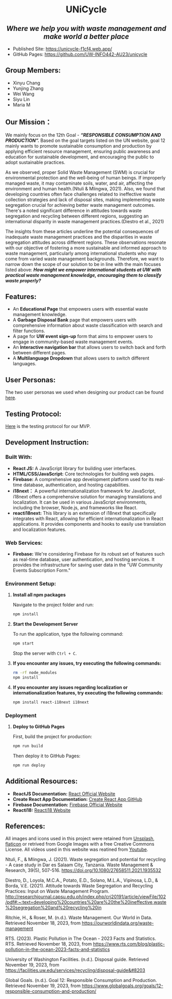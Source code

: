 <h1 align="center"> UNiCycle </h1>
<h2 align="center"><em> Where we help you with waste management and make world a better place</em></h2>

- Published Site: 
https://unicycle-f1cf4.web.app/
- GitHub Pages: https://github.com/UW-INFO442-AU23/unicycle


## Group Members:
- Xinyu Chang
- Yunjing Zhang
- Wei Wang
- Siyu Lin
- Maria M


## Our Mission：

We mainly focus on the 12th Goal - **_“RESPONSIBLE CONSUMPTION AND PRODUCTION”._** Based on the goal targets listed on the UN website, goal 12 mainly wants to promote sustainable consumption and production by applying efficient resource management, ensuring public awareness and education for sustainable development, and encouraging the public to adopt sustainable practices.  

As we observed, proper Solid Waste Management (SWM) is crucial for environmental protection and the well-being of human beings. If improperly managed waste, it may contaminate soils, water, and air, affecting the environment and human health.(Ntuli & Mlingwa, 2021). Also, we found that developing countries often face challenges related to ineffective waste collection strategies and lack of disposal sites, making implementing waste segregation crucial for achieving better waste management outcomes. There's a noted significant difference in attitudes towards waste segregation and recycling between different regions, suggesting an international disparity in waste management practices.(Diestro et al., 2021)

The insights from these articles underline the potential consequences of inadequate waste management practices and the disparities in waste segregation attitudes across different regions. These observations resonate with our objective of fostering a more sustainable and informed approach to waste management, particularly among international students who may come from varied waste management backgrounds. Therefore, we want to narrow down the scope of our solution to be in line with the main focuses listed above: **_How might we empower international students at UW with practical waste management knowledge, encouraging them to classify waste properly?_**


## Features:
- An **Educational Page** that empowers users with essential waste management knowledge.
- A **Garbage Disposal Bank** page that empowers users with comprehensive information about waste classification with search and filter functions.
- A page for **UW event sign-up** form that aims to empower users to engage in community-based waste management events.
- An **Interactive navigation bar** that allows users to switch back and forth between different pages.
- A **Multilanguage Dropdown** that allows users to switch different languages.


## User Personas: 
The two user personas we used when designing our product can be found [here](https://github.com/UW-INFO442-AU23/unicycle/blob/main/Personas%20%26%20Testing%20Protocol/INFO%20442_User%20Persona.pdf).



## Testing Protocol:
[Here](https://github.com/UW-INFO442-AU23/unicycle/blob/main/Personas%20%26%20Testing%20Protocol/Testing_protocol.md) is the testing protocol for our MVP. 


## Development Instruction:

### Built With:

- **React JS:** A JavaScript library for building user interfaces.
- **HTML/CSS/JavaScript:** Core technologies for building web pages.
- **Firebase:** A comprehensive app development platform used for its real-time database, authentication, and hosting capabilities.
- **i18next：** A powerful internationalization framework for JavaScript, i18next offers a comprehensive solution for managing translations and localization. It can be used in various JavaScript environments, including the browser, Node.js, and frameworks like React.
- **reacti18next:** This library is an extension of i18next that specifically integrates with React, allowing for efficient internationalization in React applications. It provides components and hooks to easily use translation and localization features.

### Web Services:

- **Firebase:** We're considering Firebase for its robust set of features such as real-time database, user authentication, and hosting services. It provides the infrastructure for saving user data in the "UW Community Events Subscription Form."

### Environment Setup:

1. **Install all npm packages**

    Navigate to the project folder and run:

    ```bash
    npm install
    ```

2. **Start the Development Server**

    To run the application, type the following command:

    ```bash
    npm start
    ```

    Stop the server with `Ctrl + C`.

3. **If you encounter any issues, try executing the following commands:**
    
    ```bash
    rm -rf node_modules
    npm install
    ```

4. **If you encounter any issues regarding localization or internationalization features, try executing the following commands:**

    ```bash
    npm install react-i18next i18next
    ```


### Deployment

1. **Deploy to GitHub Pages**

    First, build the project for production:

    ```bash
    npm run build
    ```

    Then deploy it to GitHub Pages:

    ```bash
    npm run deploy
    ```


## Additional Resources:

- **ReactJS Documentation:** [React Official Website](https://reactjs.org/)
- **Create React App Documentation:** [Create React App GitHub](https://github.com/facebook/create-react-app)
- **Firebase Documentation:** [Firebase Official Website](https://firebase.google.com/)
- **Reacti18:** [Reacti18 Website](https://react.i18next.com/)


## References:

All images and icons used in this project were retained from [Unsplash](https://unsplash.com), [flaticon](https://www.flaticon.com/) or retrived from Google Images with a free Creative Commons License. All videos used in this website was reatined from [Youtube](https://www.youtube.com/).

Ntuli, F., & Mlingwa, J. (2021). Waste segregation and potential for recycling - A case study in Dar es Salaam City, Tanzania. Waste Management & Research, 39(5), 507-516. https://doi.org/10.1080/27658511.2021.1935532

Diestro, D., Loyola, M.C.A., Potato, E.D., Solano, M.L.A., Vipinosa, L.D., & Borda, V.E. (2021). Attitude towards Waste Segregation and Recycling Practices: Input on Waste Management Program. http://researchjournal.capsu.edu.ph/index.php/crj20191/article/viewFile/102/pdf#:~:text=developing%20countries%20are%20the%20ineffective,waste%20segregation%20and%20recycling%20in

Ritchie, H., & Roser, M. (n.d.). Waste Management. Our World in Data. Retrieved November 18, 2023, from https://ourworldindata.org/waste-management

RTS. (2023). Plastic Pollution in The Ocean - 2023 Facts and Statistics. RTS. Retrieved November 18, 2023, from https://www.rts.com/blog/plastic-pollution-in-the-ocean-2023-facts-and-statistics

University of Washington Facilities. (n.d.). Disposal guide. Retrieved November 19, 2023, from https://facilities.uw.edu/services/recycling/disposal-guide&#8203

Global Goals. (n.d.). Goal 12: Responsible Consumption and Production. Retrieved November 19, 2023, from https://www.globalgoals.org/goals/12-responsible-consumption-and-production/
